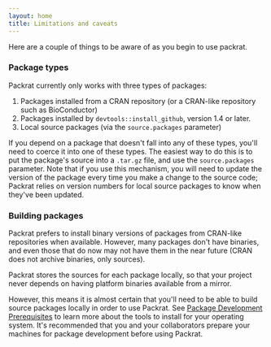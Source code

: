 ```yaml
---
layout: home
title: Limitations and caveats
---
```


Here are a couple of things to be aware of as you begin to use packrat.

### Package types

Packrat currently only works with three types of packages: 

1. Packages installed from a CRAN repository (or a CRAN-like repository such as
   BioConductor)
2. Packages installed by `devtools::install_github`, version 1.4 or later.
3. Local source packages (via the `source.packages` parameter)

If you depend on a package that doesn't fall into any of these types, you'll
need to coerce it into one of these types. The easiest way to do this is to put
the package's source into a `.tar.gz` file, and use the `source.packages`
parameter. Note that if you use this mechanism, you will need to update the
version of the package every time you make a change to the source code; Packrat
relies on version numbers for local source packages to know when they've been
updated.

### Building packages

Packrat prefers to install binary versions of packages from CRAN-like
repositories when available. However, many packages don't have binaries, and
even those that do now may not have them in the near future (CRAN does not
archive binaries, only sources). 

Packrat stores the sources for each package locally, so that your project never
depends on having platform binaries available from a mirror.

However, this means it is almost certain that you'll need to be able to build
source packages locally in order to use Packrat. See [Package Development
Prerequisites](http://www.rstudio.com/ide/docs/packages/prerequisites) to learn
more about the tools to install for your operating system. It's recommended
that you and your collaborators prepare your machines for package development
before using Packrat.

